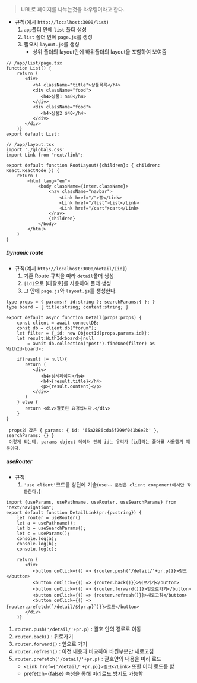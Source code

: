 >  URL로 페이지를 나누는것을 라우팅이라고 한다.
- 규칙(예시 `http://localhost:3000/list`)
	1. `app`폴더 안에 `list` 폴더 생성
	2. `list` 폴더 안에 `page.js`를 생성
	3. 필요시 `layout.js`를 생성
		- 상위 폴더의 layout안에 하위폴더의 layout을 포함하여 보여줌
```TSX
// /app/list/page.tsx
function List() {
    return (  
       <div>  
          <h4 className="title">상품목록</h4>  
          <div className="food">  
             <h4>상품1 $40</h4>  
          </div>  
          <div className="food">  
             <h4>상품2 $40</h4>  
          </div>  
       </div>  
    )}  
export default List;
```

```TSX
// /app/layout.tsx
import './globals.css'  
import Link from "next/link";  

export default function RootLayout({children}: { children: React.ReactNode }) {  
    return (  
        <html lang="en">  
            <body className={inter.className}>  
                <nav className="navbar">  
                    <Link href="/">홈</Link>  
                    <Link href="/list">List</Link>  
                    <Link href="/cart">cart</Link>  
                </nav>  
                {children}  
            </body>  
        </html>  
    )
}
```

##### Dynamic route
- 규칙(예시 `http://localhost:3000/detail/[id]`)
	1. 기존 Route 규칙을 따라 `detail`폴더 생성
	2. `[id]`으로 \[대괄호\]를 사용하여 폴더 생성
	3. 그 안에 `page.js`와 `layout.js`를 생성한다.
```TSX
type props = { params:{ id:string }; searchParams:{ }; }  
type board = { title:string; content:string; }
  
export default async function Detail(props:props) {  
    const client = await connectDB;  
    const db = client.db("forum"); 
    let filter = {_id: new ObjectId(props.params.id)};  
	let result:WithId<board>|null 
		= await db.collection("post").findOne(filter) as WithId<board>;
    
    if(result != null){  
       return (  
          <div>  
             <h4>상세페이지</h4>  
             <h4>{result.title}</h4>  
             <p>{result.content}</p>  
          </div>  
       )  
    } else {  
       return <div>잘못된 요청입니다.</div>  
    }  
}  
```
	 props의 값은 { params: { id: '65a2886cda5f299f041b6e2b' }, searchParams: {} }
	 이렇게 되는데, params object 데이터 안의 id는 우리가 [id]라는 폴더를 사용했기 때문이다.

##### useRouter
- 규칙
	1. `'use client'`코드를 상단에 기술(`use~~ 문법은 client component에서만 작동한다.`)
```TSX
import {useParams, usePathname, useRouter, useSearchParams} from "next/navigation";  
export default function DetailLink(pr:{p:string}) {  
    let router = useRouter()  
    let a = usePathname();  
    let b = useSearchParams();  
    let c = useParams();  
    console.log(a);  
    console.log(b);  
    console.log(c);  
  
    return (  
       <div>  
          <button onClick={() => {router.push('/detail/'+pr.p)}}>링크</button>  
          <button onClick={() => {router.back()}}>뒤로가기</button>  
          <button onClick={() => {router.forward()}}>앞으로가기</button>  
          <button onClick={() => {router.refresh()}}>새로고침</button>  
          <button onClick={() => {router.prefetch(`/detail/${pr.p}`)}}>로드</button>
       </div>  
    )}
```
1. `router.push('/detail/'+pr.p)` : 괄호 안의 경로로 이동
2. `router.back()` : 뒤로가기
3. `router.forward()` : 앞으로 가기
4. `router.refresh()` : 이전 내용과 비교하여 바뀐부분만 새로고침
5. `router.prefetch('/detail/'+pr.p)` : 괄호안의 내용을 미리 로드
	- `<Link href={'/detail/'+pr.p)}>링크</Link>` 또한 미리 로드를 함
	- prefetch={false} 속성을 통해 미리로드 방지도 가능함